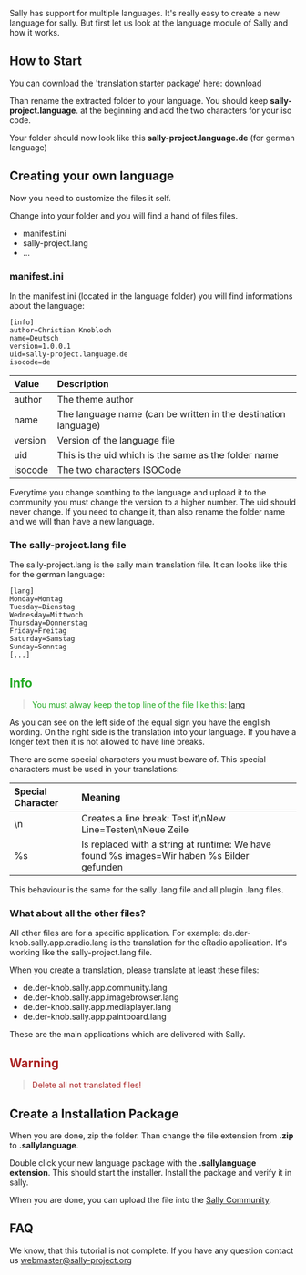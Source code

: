 Sally has support for multiple languages. It's really easy to create a new language for sally. But first let us look at the language module of Sally and how it works.

## How to Start ##

You can download the 'translation starter package' here: [download](http://code.google.com/p/sally-project/downloads/detail?name=translation_starter_pack_1.9.zip)

Than rename the extracted folder to your language. You should keep **sally-project.language**. at the beginning and add the two characters for your iso code.

Your folder should now look like this **sally-project.language.de** (for german language)

## Creating your own language ##

Now you need to customize the files it self.

Change into your folder and you will find a hand of files files.

  * manifest.ini
  * sally-project.lang
  * ...

### manifest.ini ###

In the manifest.ini (located in the language folder) you will find informations about the language:

```
[info]
author=Christian Knobloch
name=Deutsch
version=1.0.0.1
uid=sally-project.language.de
isocode=de
```


| **Value** | **Description** |
|:----------|:----------------|
|author     |The theme author |
|name       |The language name (can be written in the destination language)|
|version    |Version of the language file|
|uid        |This is the uid which is the same as the folder name|
|isocode    |The two characters ISOCode|

Everytime you change somthing to the language and upload it to the community you must change the version to a higher number. The uid should never change. If you need to change it, than also rename the folder name and we will than have a new language.

### The sally-project.lang file ###

The sally-project.lang is the sally main translation file. It can looks like this for the german language:

```
[lang]
Monday=Montag
Tuesday=Dienstag
Wednesday=Mittwoch
Thursday=Donnerstag
Friday=Freitag
Saturday=Samstag
Sunday=Sonntag
[...]
```


<font color='#22AA22'>
<h2>Info</h2>
<blockquote>You must alway keep the top line of the file like this: <a href='lang.md'>lang</a>
</font></blockquote>


As you can see on the left side of the equal sign you have the english wording. On the right side is the translation into your language. If you have a longer text then it is not allowed to have line breaks.

There are some special characters you must beware of. This special characters must be used in your translations:

| **Special Character** | **Meaning** |
|:----------------------|:------------|
|\n                     |Creates a line break: Test it\nNew Line=Testen\nNeue Zeile |
|%s                     |Is replaced with a string at runtime: We have found %s images=Wir haben %s Bilder gefunden|

This behaviour is the same for the sally .lang file and all plugin .lang files.

### What about all the other files? ###

All other files are for a specific application. For example: de.der-knob.sally.app.eradio.lang is the translation for the eRadio application. It's working like the sally-project.lang file.

When you create a translation, please translate at least these files:

  * de.der-knob.sally.app.community.lang
  * de.der-knob.sally.app.imagebrowser.lang
  * de.der-knob.sally.app.mediaplayer.lang
  * de.der-knob.sally.app.paintboard.lang

These are the main applications which are delivered with Sally.


<font color='#AA2222'>
<h2>Warning</h2>
<blockquote>Delete all not translated files!<br>
</font></blockquote>


## Create a Installation Package ##

When you are done, zip the folder. Than change the file extension from **.zip** to **.sallylanguage**.

Double click your new language package with the **.sallylanguage extension**. This should start the installer. Install the package and verify it in sally.

When you are done, you can upload the file into the [Sally Community](http://www.sally-project.org).

## FAQ ##

We know, that this tutorial is not complete. If you have any question contact us [webmaster@sally-project.org](mailto:webmaster@sally-project.org)